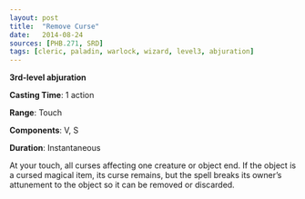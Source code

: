 ```yaml
---
layout: post
title:  "Remove Curse"
date:   2014-08-24
sources: [PHB.271, SRD]
tags: [cleric, paladin, warlock, wizard, level3, abjuration]
---
```


**3rd-level abjuration**

**Casting Time**: 1 action

**Range**: Touch

**Components**: V, S

**Duration**: Instantaneous

At your touch, all curses affecting one creature or object end. If the object is a cursed magical item, its curse remains, but the spell breaks its owner’s attunement to the object so it can be removed or discarded.

